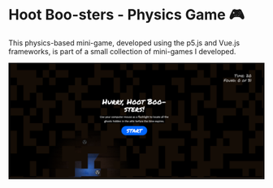 # Hoot Boo-sters - Physics Game 🎮 

This physics-based mini-game, developed using the p5.js and Vue.js frameworks, is part of a small collection of mini-games I developed.

<a href="https://jkalbasri.github.io/hoot-boo/" align="center">
  <picture>
    <source media="(prefers-color-scheme: dark)" srcset="readme.png">
    <img alt="READMEs Screenshot" src="readme.png">
  </picture>
</a>




